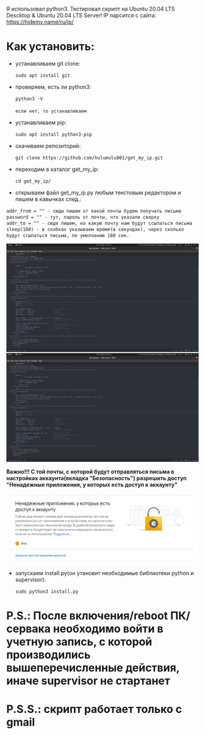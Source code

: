 Я использовал python3. Тестировал скрипт на Ubuntu 20.04 LTS Descktop & Ubuntu 20.04 LTS 
Server! IP парсится с сайта: https://hidemy.name/ru/ip/

# Как установить:
  - устанавливаем git clone:
    
        sudo apt install git

  - проверяем, есть ли python3:
  
        python3 -V

        если нет, то устанавливаем
 
  - устанавливаем pip:
  
        sudo apt install python3-pip
        
   - скачиваем репозиторий:
   
         git clone https://github.com/hulumulu801/get_my_ip.git
         
   - переходим в каталог get_my_ip:
   
         cd get_my_ip/
    
   - открываем файл get_my_ip.py любым текстовым редактором и пишем в кавычках след.:
   
    addr_from = "" - сюды пишем от какой почты будем получать письма
    password = "" - тут, пароль от почты, что указали сверху
    addr_to = "" - сюде пишем, на какую почту нам будут ссыпаться письма
    sleep(180) - в скобках указываем время(в секундах), через сколько будут ссыпаться письма, по умолчанию 180 сек.

![Image alt](https://github.com/hulumulu801/get_my_ip/blob/master/pict/pict_1.png)
![Image alt](https://github.com/hulumulu801/get_my_ip/blob/master/pict/pict_2.png)

   **Важно!!! С той почты, с которой будут отправляться письма в настройках аккаунта(вкладка "Безопасность") разрешить доступ "Ненадежные приложения, у которых есть доступ к аккаунту"**
   
![Image alt](https://github.com/hulumulu801/get_my_ip/blob/master/pict/pict_3.png)

  - запускаем install.py(он утановит необходимые библиотеки python и supervisor):
          
        sudo python3 install.py

# P.S.: После включения/reboot ПК/сервака необходимо войти в учетную запись, с которой производились вышеперечисленные действия, иначе supervisor не стартанет

# P.S.S.: скрипт работает только с gmail
